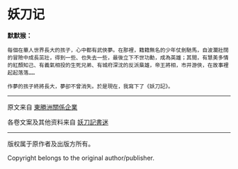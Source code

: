 # 妖刀记

**默默猴：**

    每個在華人世界長大的孩子，心中都有武俠夢。在那裡，籍籍無名的少年仗劍馳馬，自波瀾壯闊的冒險中成長茁壯，得到一些、也失去一些，最後立下不世功勳，成為英雄；其間，有慧美多情的紅顏知己、有義氣相投的生死兄弟、有城府深沈的反派梟雄，帝王將相，市井游俠，在故事裡起起落落……

    作夢的孩子終將長大，夢卻不曾消失。於是現在，我寫下了《妖刀記》。

----

原文来自 [東勝洲關係企業](http://www.momoho45.com)

各卷文案及其他资料来自 [妖刀記書迷](https://sites.google.com/site/yaodaojifan)

----


版权属于原作者及出版方所有。

Copyright belongs to the original author/publisher.

